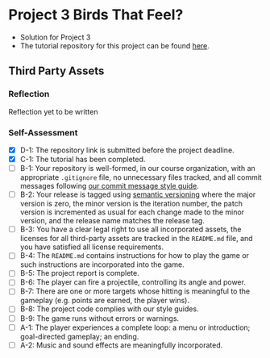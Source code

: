 
# Project 3 Birds That Feel? 
- Solution for Project 3
- The tutorial repository for this project can be found [here](https://github.com/bsu-cs315/P3-tutorial-waroberts).

## Third Party Assets


### Reflection
Reflection yet to be written

### Self-Assessment

- [X] D-1: The repository link is submitted before the project deadline.
- [X] C-1: The tutorial has been completed.
- [ ] B-1: Your repository is well-formed, in our course organization, with an appropriate <code>.gitignore</code> file, no unnecessary files tracked, and all commit messages following <a href="https://cbea.ms/git-commit/">our commit message style guide</a>.
- [ ] B-2: Your release is tagged using <a href="https://semver.org/">semantic versioning</a> where the major version is zero, the minor version is the iteration number, the patch version is incremented as usual for each change made to the minor version, and the release name matches the release tag.
- [ ] B-3: You have a clear legal right to use all incorporated assets, the licenses for all third-party assets are tracked in the <code>README.md</code> file, and you have satisfied all license requirements.
- [ ] B-4: The <code>README.md</code> contains instructions for how to play the game or such instructions are incorporated into the game.
- [ ] B-5: The project report is complete.
- [ ] B-6: The player can fire a projectile, controlling its angle and power.
- [ ] B-7: There are one or more targets whose hitting is meaningful to the gameplay (e.g. points are earned, the player wins).
- [ ] B-8: The project code complies with our style guides.
- [ ] B-9: The game runs without errors or warnings.
- [ ] A-1: The player experiences a complete loop: a menu or introduction; goal-directed gameplay; an ending.
- [ ] A-2: Music and sound effects are meaningfully incorporated.
